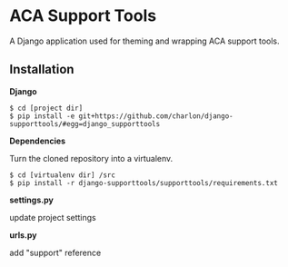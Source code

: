 ACA Support Tools
=================

A Django application used for theming and wrapping ACA support tools.

Installation
------------

**Django**

    $ cd [project dir]
    $ pip install -e git+https://github.com/charlon/django-supporttools/#egg=django_supporttools

**Dependencies**

Turn the cloned repository into a virtualenv.

    $ cd [virtualenv dir] /src
    $ pip install -r django-supporttools/supporttools/requirements.txt
  
**settings.py**

update project settings

**urls.py**

add "support" reference
